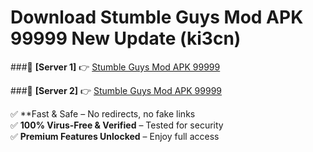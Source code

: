 # Download Stumble Guys Mod APK 99999 New Update (ki3cn)  



###🔹 **[Server 1]** 👉 [Stumble Guys Mod APK 99999](https://apkcomod.com?title=Stumble_Guys_Mod_APK_99999) 

###🔹 **[Server 2]** 👉 [Stumble Guys Mod APK 99999](https://apkcomod.com?title=Stumble_Guys_Mod_APK_99999)  

✅ **Fast & Safe – No redirects, no fake links  
✅ **100% Virus-Free & Verified** – Tested for security  
✅ **Premium Features Unlocked** – Enjoy full access  


